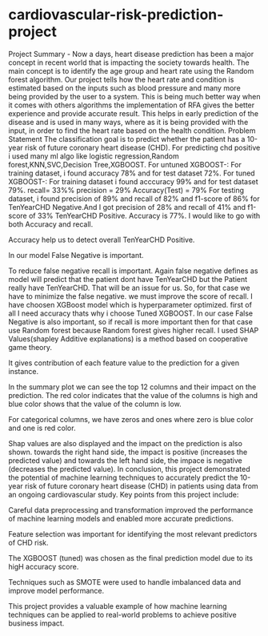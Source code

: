# cardiovascular-risk-prediction-project
Project Summary -
Now a days, heart disease prediction has been a major concept in recent world that is impacting the society towards health. The main concept is to identify the age group and heart rate using the Random forest algorithm. Our project tells how the heart rate and condition is estimated based on the inputs such as blood pressure and many more being provided by the user to a system. This is being much better way when it comes with others algorithms the implementation of RFA gives the better experience and provide accurate result. This helps in early prediction of the disease and is used in many ways, where as it is being provided with the input, in order to find the heart rate based on the health condition.
Problem Statement
The classification goal is to predict whether the patient has a 10-year risk of future coronary heart disease (CHD).
For predicting chd positive i used many ml algo like logistic regression,Random forest,KNN,SVC,Decision Tree,XGBOOST.
For untuned XGBOOST-:
For training dataset, i found accuracy 78% and for test dataset 72%.
For tuned XGBOOST-:
For training dataset i found acccuracy 99% and for test dataset 79%.
recall= 33%%
precision = 29%
Accuracy(Test) = 79% For testing dataset, i found precision of 89% and recall of 82% and f1-score of 86% for TenYearCHD Negative.And I got precision of 28% and recall of 41% and f1-score of 33% TenYearCHD Positive. Accuracy is 77%.
I would like to go with both Accuracy and recall.

Accuracy help us to detect overall TenYearCHD Positive.

In our model False Negative is important.

To reduce false negative recall is important. Again false negative defines as model will predict that the patient dont have TenYearCHD but the Patient really have TenYearCHD. That will be an issue for us. So, for that case we have to minimize the false negative. we must improve the score of recall.
I have choosen XGBoost model which is hyperparameter optimized. first of all I need accuracy thats why i choose Tuned XGBOOST.
In our case False Negative is also important, so if recall is more important then for that case use Random forest because Random forest gives higher recall.
I used SHAP Values(shapley Additive explanations) is a method based on cooperative game theory.

It gives contribution of each feature value to the prediction for a given instance.

In the summary plot we can see the top 12 columns and their impact on the prediction. The red color indicates that the value of the columns is high and blue color shows that the value of the column is low.

For categorical columns, we have zeros and ones where zero is blue color and one is red color.

Shap values are also displayed and the impact on the prediction is also shown. towards the right hand side, the impact is positive (increases the predicted value) and towards the left hand side, the impace is negative (decreases the predicted value).
In conclusion, this project demonstrated the potential of machine learning techniques to accurately predict the 10-year risk of future coronary heart disease (CHD) in patients using data from an ongoing cardiovascular study. Key points from this project include:

Careful data preprocessing and transformation improved the performance of machine learning models and enabled more accurate predictions.

Feature selection was important for identifying the most relevant predictors of CHD risk.

The XGBOOST (tuned) was chosen as the final prediction model due to its higH accuracy score.

Techniques such as SMOTE were used to handle imbalanced data and improve model performance.

This project provides a valuable example of how machine learning techniques can be applied to real-world problems to achieve positive business impact.
